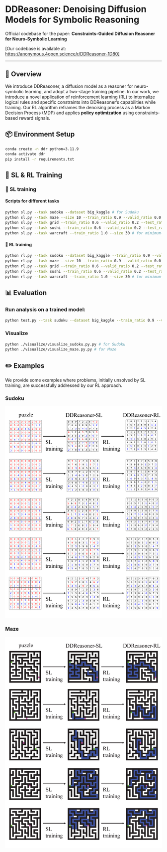 # DDReasoner: Denoising Diffusion Models for Symbolic Reasoning

Official codebase for the paper:  **Constraints-Guided Diffusion Reasoner for Neuro-Symbolic Learning**

[Our codebase is available at: https://anonymous.4open.science/r/DDReasoner-1D80]

---

## 🧠 Overview

We introduce DDReasoner, a diffusion model as a reasoner for neuro-symbolic learning, and adopt a two-stage training pipeline. In our work, we introduce a novel application of reinforcement learning (RL) to internalize logical rules and specific constraints into DDReasoner’s capabilities while training. Our RL algorithm reframes the denoising process as a Markov Decision Process (MDP) and applies **policy optimization** using constraints-based reward signals.



## 📦 Environment Setup

```bash
conda create -n ddr python=3.11.9
conda activate ddr
pip install -r requirements.txt
```



## 🚀 SL & RL Training

### 🔧 SL training

#### Scripts for different tasks

```bash
python sl.py --task sudoku --dataset big_kaggle # for Sudoku
python sl.py --task maze --size 10 --train_ratio 0.9 --valid_ratio 0.0 # for Maze
python sl.py --task grid --train_ratio 0.6 --valid_ratio 0.2 --test_ratio 0.2 # for Simple Path Prediction
python sl.py --task sushi --train_ratio 0.6 --valid_ratio 0.2 --test_ratio 0.2 # for Preference Learning
python sl.py --task warcraft --train_ratio 1.0 --size 30 # for minimum-cost path finding
```

#### 🔧 RL training

```bash
python rl.py --task sudoku --dataset big_kaggle --train_ratio 0.9 --valid_ratio 0.0 # for Sudoku
python rl.py --task maze --size 10 --train_ratio 0.9 --valid_ratio 0.0 # for Maze
python rl.py --task grid --train_ratio 0.6 --valid_ratio 0.2 --test_ratio 0.2 # for Simple Path Prediction
python rl.py --task sushi --train_ratio 0.6 --valid_ratio 0.2 --test_ratio 0.2 # for Preference Learning
python rl.py --task warcraft --train_ratio 1.0 --size 30 # for minimum-cost path finding
```



## 📊 Evaluation
### Run analysis on a trained model:

```bash
python test.py --task sudoku --dataset big_kaggle --train_ratio 0.9 --valid_ratio 0.0 # an example for Sudoku
```

### Visualize

```bash
python ./visualize/visualize_sudoku.py.py # for Sudoku
python ./visualize/visualize_maze.py.py # for Maze
```



## ✏️ Examples

We provide some examples where problems, initially unsolved by SL training, are successfully addressed by our RL approach.

### Sudoku

![sudokucase](./imgs/sudokucase.png)

### Maze

![mazecase](./imgs/mazecase.png)

